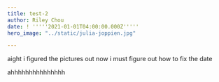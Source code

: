 ```yaml
---
title: test-2
author: Riley Chou
date: ! '''''2021-01-01T04:00:00.000Z'''''
hero_image: "../static/julia-joppien.jpg"

---
```

aight i figured the pictures out now i must figure out how to fix the date

ahhhhhhhhhhhhhhh